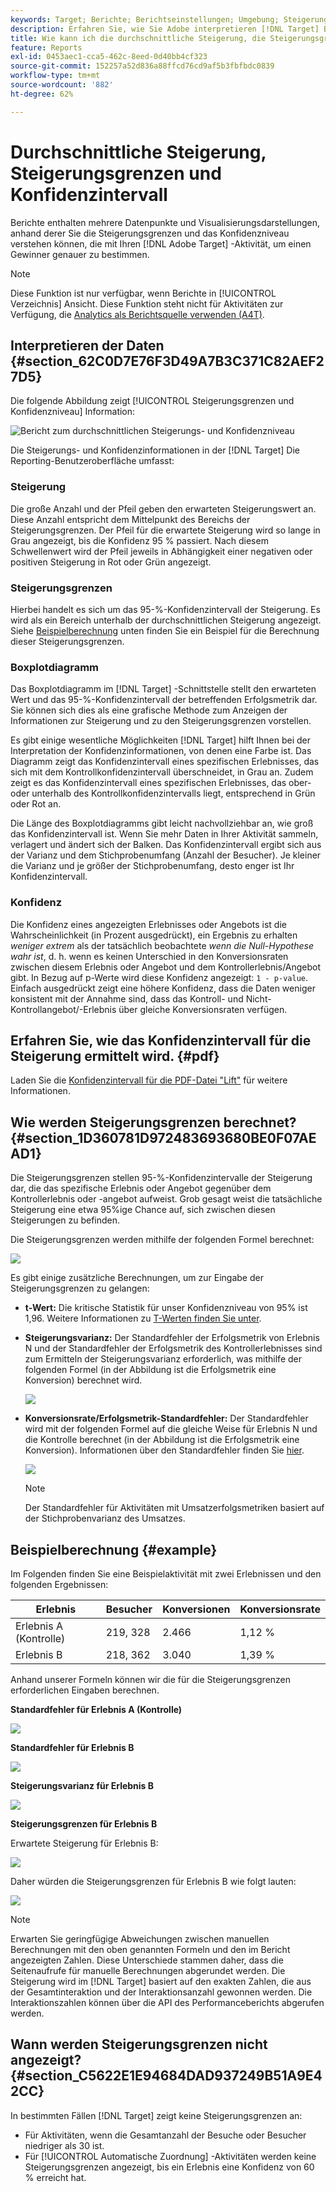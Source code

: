 ```yaml
---
keywords: Target; Berichte; Berichtseinstellungen; Umgebung; Steigerung; Steigerungsgrenze; Varianz; Konfidenz; Steuern
description: Erfahren Sie, wie Sie Adobe interpretieren [!DNL Target] Berichte, die Datenpunkte und Visualisierungsdarstellungen enthalten, damit Sie die Steigerungsgrenzen und das Konfidenzniveau Ihrer Aktivitäten besser verstehen können.
title: Wie kann ich die durchschnittliche Steigerung, die Steigerungsgrenzen und das Konfidenzintervall anzeigen?
feature: Reports
exl-id: 0453aec1-cca5-462c-8eed-0d40bb4cf323
source-git-commit: 152257a52d836a88ffcd76cd9af5b3fbfbdc0839
workflow-type: tm+mt
source-wordcount: '882'
ht-degree: 62%

---
```


# Durchschnittliche Steigerung, Steigerungsgrenzen und Konfidenzintervall

Berichte enthalten mehrere Datenpunkte und Visualisierungsdarstellungen, anhand derer Sie die Steigerungsgrenzen und das Konfidenzniveau verstehen können, die mit Ihren [!DNL Adobe Target] -Aktivität, um einen Gewinner genauer zu bestimmen.

>[!NOTE]
>
>Diese Funktion ist nur verfügbar, wenn Berichte in [!UICONTROL Verzeichnis] Ansicht. Diese Funktion steht nicht für Aktivitäten zur Verfügung, die [Analytics als Berichtsquelle verwenden (A4T)](/help/main/c-integrating-target-with-mac/a4t/a4t.md#concept_7540C8C04259434AB6EE33B09F47A1DE).

## Interpretieren der Daten {#section_62C0D7E76F3D49A7B3C371C82AEF27D5}

Die folgende Abbildung zeigt [!UICONTROL Steigerungsgrenzen und Konfidenzniveau] Information:

![Bericht zum durchschnittlichen Steigerungs- und Konfidenzniveau](/help/main/c-reports/c-report-settings/assets/lift-screenshot-new.png)

Die Steigerungs- und Konfidenzinformationen in der [!DNL Target] Die Reporting-Benutzeroberfläche umfasst:

### Steigerung

Die große Anzahl und der Pfeil geben den erwarteten Steigerungswert an. Diese Anzahl entspricht dem Mittelpunkt des Bereichs der Steigerungsgrenzen. Der Pfeil für die erwartete Steigerung wird so lange in Grau angezeigt, bis die Konfidenz 95 % passiert. Nach diesem Schwellenwert wird der Pfeil jeweils in Abhängigkeit einer negativen oder positiven Steigerung in Rot oder Grün angezeigt.

### Steigerungsgrenzen

Hierbei handelt es sich um das 95-%-Konfidenzintervall der Steigerung. Es wird als ein Bereich unterhalb der durchschnittlichen Steigerung angezeigt. Siehe [Beispielberechnung](#example) unten finden Sie ein Beispiel für die Berechnung dieser Steigerungsgrenzen.

### Boxplotdiagramm

Das Boxplotdiagramm im [!DNL Target] -Schnittstelle stellt den erwarteten Wert und das 95-%-Konfidenzintervall der betreffenden Erfolgsmetrik dar. Sie können sich dies als eine grafische Methode zum Anzeigen der Informationen zur Steigerung und zu den Steigerungsgrenzen vorstellen.

Es gibt einige wesentliche Möglichkeiten [!DNL Target] hilft Ihnen bei der Interpretation der Konfidenzinformationen, von denen eine Farbe ist. Das Diagramm zeigt das Konfidenzintervall eines spezifischen Erlebnisses, das sich mit dem Kontrollkonfidenzintervall überschneidet, in Grau an. Zudem zeigt es das Konfidenzintervall eines spezifischen Erlebnisses, das ober- oder unterhalb des Kontrollkonfidenzintervalls liegt, entsprechend in Grün oder Rot an.

Die Länge des Boxplotdiagramms gibt leicht nachvollziehbar an, wie groß das Konfidenzintervall ist. Wenn Sie mehr Daten in Ihrer Aktivität sammeln, verlagert und ändert sich der Balken. Das Konfidenzintervall ergibt sich aus der Varianz und dem Stichprobenumfang (Anzahl der Besucher). Je kleiner die Varianz und je größer der Stichprobenumfang, desto enger ist Ihr Konfidenzintervall.

### Konfidenz

Die Konfidenz eines angezeigten Erlebnisses oder Angebots ist die Wahrscheinlichkeit (in Prozent ausgedrückt), ein Ergebnis zu erhalten _weniger extrem_ als der tatsächlich beobachtete _wenn die Null-Hypothese wahr ist_, d. h. wenn es keinen Unterschied in den Konversionsraten zwischen diesem Erlebnis oder Angebot und dem Kontrollerlebnis/Angebot gibt. In Bezug auf p-Werte wird diese Konfidenz angezeigt: `1 - p-value`. Einfach ausgedrückt zeigt eine höhere Konfidenz, dass die Daten weniger konsistent mit der Annahme sind, dass das Kontroll- und Nicht-Kontrollangebot/-Erlebnis über gleiche Konversionsraten verfügen.

## Erfahren Sie, wie das Konfidenzintervall für die Steigerung ermittelt wird. {#pdf}

Laden Sie die [Konfidenzintervall für die PDF-Datei &quot;Lift&quot;](/help/main/assets/confidence_interval_lift.pdf) für weitere Informationen.

## Wie werden Steigerungsgrenzen berechnet? {#section_1D360781D972483693680BE0F07AEAD1}

Die Steigerungsgrenzen stellen 95-%-Konfidenzintervalle der Steigerung dar, die das spezifische Erlebnis oder Angebot gegenüber dem Kontrollerlebnis oder -angebot aufweist. Grob gesagt weist die tatsächliche Steigerung eine etwa 95%ige Chance auf, sich zwischen diesen Steigerungen zu befinden.

Die Steigerungsgrenzen werden mithilfe der folgenden Formel berechnet:

![](assets/lift_diagram.png)

Es gibt einige zusätzliche Berechnungen, um zur Eingabe der Steigerungsgrenzen zu gelangen:

* **t-Wert:** Die kritische Statistik für unser Konfidenzniveau von 95% ist 1,96. Weitere Informationen zu [T-Werten finden Sie unter](https://en.wikipedia.org/wiki/T-statistic).
* **Steigerungsvarianz:** Der Standardfehler der Erfolgsmetrik von Erlebnis N und der Standardfehler der Erfolgsmetrik des Kontrollerlebnisses sind zum Ermitteln der Steigerungsvarianz erforderlich, was mithilfe der folgenden Formel (in der Abbildung ist die Erfolgsmetrik eine Konversion) berechnet wird.

   ![](assets/lift_variance.png)

* **Konversionsrate/Erfolgsmetrik-Standardfehler:** Der Standardfehler wird mit der folgenden Formel auf die gleiche Weise für Erlebnis N und die Kontrolle berechnet (in der Abbildung ist die Erfolgsmetrik eine Konversion). Informationen über den Standardfehler finden Sie [hier](https://en.wikipedia.org/wiki/Standard_error).

   ![](assets/standard_error.png)

   >[!NOTE]
   >
   >Der Standardfehler für Aktivitäten mit Umsatzerfolgsmetriken basiert auf der Stichprobenvarianz des Umsatzes.

## Beispielberechnung {#example}

Im Folgenden finden Sie eine Beispielaktivität mit zwei Erlebnissen und den folgenden Ergebnissen:

| Erlebnis | Besucher | Konversionen | Konversionsrate |
|--- |--- |--- |--- |
| Erlebnis A (Kontrolle) | 219, 328 | 2.466 | 1,12 % |
| Erlebnis B | 218, 362 | 3.040 | 1,39 % |

Anhand unserer Formeln können wir die für die Steigerungsgrenzen erforderlichen Eingaben berechnen.

**Standardfehler für Erlebnis A (Kontrolle)**

![](assets/standard_error_A.png)

**Standardfehler für Erlebnis B**

![](assets/standard_error_B.png)

**Steigerungsvarianz für Erlebnis B**

![](assets/lift_variance_B.png)

**Steigerungsgrenzen für Erlebnis B**

Erwartete Steigerung für Erlebnis B:

![](assets/lift_bounds_B.png)

Daher würden die Steigerungsgrenzen für Erlebnis B wie folgt lauten:

![](assets/lift_bounds_B2.png)

>[!NOTE]
>
>Erwarten Sie geringfügige Abweichungen zwischen manuellen Berechnungen mit den oben genannten Formeln und den im Bericht angezeigten Zahlen. Diese Unterschiede stammen daher, dass die Seitenaufrufe für manuelle Berechnungen abgerundet werden. Die Steigerung wird im [!DNL Target] basiert auf den exakten Zahlen, die aus der Gesamtinteraktion und der Interaktionsanzahl gewonnen werden. Die Interaktionszahlen können über die API des Performanceberichts abgerufen werden.

## Wann werden Steigerungsgrenzen nicht angezeigt? {#section_C5622E1E94684DAD937249B51A9E42CC}

In bestimmten Fällen [!DNL Target] zeigt keine Steigerungsgrenzen an:

* Für Aktivitäten, wenn die Gesamtanzahl der Besuche oder Besucher niedriger als 30 ist.
* Für [!UICONTROL Automatische Zuordnung] -Aktivitäten werden keine Steigerungsgrenzen angezeigt, bis ein Erlebnis eine Konfidenz von 60 % erreicht hat.
